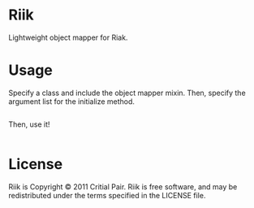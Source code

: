 Riik
====

Lightweight object mapper for Riak.

Usage 
=====

Specify a class and include the object mapper mixin.  Then, specify the
argument list for the initialize method.

```ruby 
```

Then, use it!

```ruby 
```

License
=======

Riik is Copyright © 2011 Critial Pair.  Riik is free software, and may be redistributed under the terms specified in the LICENSE file.
